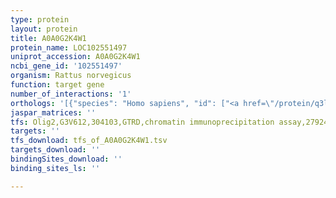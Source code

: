 ```yaml
---
type: protein
layout: protein
title: A0A0G2K4W1
protein_name: LOC102551497
uniprot_accession: A0A0G2K4W1
ncbi_gene_id: '102551497'
organism: Rattus norvegicus
function: target gene
number_of_interactions: '1'
orthologs: '[{"species": "Homo sapiens", "id": ["<a href=\"/protein/q3li63\">Q3LI63</a>", "<a href=\"/protein/q3li61\">Q3LI61</a>", "<a href=\"/protein/q3li54\">Q3LI54</a>"]}, {"species": "Mus musculus", "id": ["<a href=\"/protein/q8big3\">Q8BIG3</a>", "<a href=\"/protein/e9q0a8\">E9Q0A8</a>", "<a href=\"/protein/d3z714\">D3Z714</a>", "<a href=\"/protein/d3yx18\">D3YX18</a>", "<a href=\"/protein/a0a087wql6\">A0A087WQL6</a>"]}]'
jaspar_matrices: ''
tfs: Olig2,G3V612,304103,GTRD,chromatin immunoprecipitation assay,27924024%5Buid%5D,No
targets: ''
tfs_download: tfs_of_A0A0G2K4W1.tsv
targets_download: ''
bindingSites_download: ''
binding_sites_ls: ''

---
```

